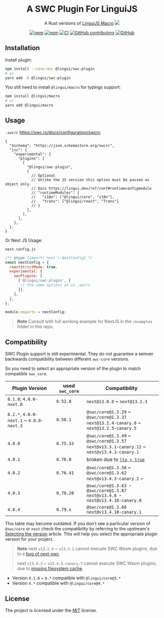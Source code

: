 # <div align="center">A SWC Plugin For LinguiJS</div>

<div align="center">

A Rust versions of [LinguiJS Macro](https://lingui.dev/ref/macro) [<img src="https://img.shields.io/badge/beta-yellow"/>](https://github.com/lingui/swc-plugin)

[![npm](https://img.shields.io/npm/v/@lingui/swc-plugin?logo=npm&cacheSeconds=1800)](https://www.npmjs.com/package/@lingui/swc-plugin)
[![npm](https://img.shields.io/npm/dt/@lingui/swc-plugin?cacheSeconds=500)](https://www.npmjs.com/package/@lingui/swc-plugin)
[![CI](https://github.com/lingui/swc-plugin/actions/workflows/ci.yml/badge.svg?branch=main)](https://github.com/lingui/swc-plugin/actions/workflows/ci.yml)
[![GitHub contributors](https://img.shields.io/github/contributors/lingui/swc-plugin?cacheSeconds=1000)](https://github.com/lingui/swc-plugin/graphs/contributors)
[![GitHub](https://img.shields.io/github/license/lingui/swc-plugin)](https://github.com/lingui/swc-plugin/blob/main/LICENSE)

</div>

## Installation

Install plugin:
```bash
npm install --save-dev @lingui/swc-plugin
# or
yarn add -D @lingui/swc-plugin
```

You still need to install `@lingui/macro` for typings support:
```bash
npm install @lingui/macro
# or
yarn add @lingui/macro
```

## Usage

`.swcrc`
https://swc.rs/docs/configuration/swcrc

```json5
{
  "$schema": "https://json.schemastore.org/swcrc",
  "jsc": {
    "experimental": {
      "plugins": [
        [
          "@lingui/swc-plugin",
          {
            // Optional
            // Unlike the JS version this option must be passed as object only.
            // Docs https://lingui.dev/ref/conf#runtimeconfigmodule
            // "runtimeModules": {
            //   "i18n": ["@lingui/core", "i18n"],
            //   "trans": ["@lingui/react", "Trans"]
            // }
          },
        ],
      ],
    },
  },
}
```

Or Next JS Usage:

`next.config.js`
```js
/** @type {import('next').NextConfig} */
const nextConfig = {
  reactStrictMode: true,
  experimental: {
    swcPlugins: [
      ['@lingui/swc-plugin', {
       // the same options as in .swcrc
      }],
    ],
  },
};

module.exports = nextConfig;
```

> **Note**
> Consult with full working example for NextJS in the `/examples` folder in this repo.


## Compatibility
SWC Plugin support is still experimental. They do not guarantee a semver backwards compatibility between different `swc-core` versions.

So you need to select an appropriate version of the plugin to match compatible `swc_core`.

| Plugin Version                           | used `swc_core` | Compatibility                                                                                        |
|------------------------------------------|-----------------|------------------------------------------------------------------------------------------------------|
| `0.1.0`, `4.0.0-next.0`                  | `0.52.8`        | `next@13.0.0` ~ `next@13.2.3`                                                                        |
| `0.2.*`, `4.0.0-next.1` ~ `4.0.0-next.3` | `0.56.1`        | `@swc/core@1.3.29` ~ `@swc/core@1.3.37` <br/> `next@13.2.4-canary.0` ~ `next@13.2.5-canary.5`        |
| `4.0.0`                                  | `0.75.33`       | `@swc/core@1.3.49` ~ `@swc/core@1.3.57` <br/> `next@v13.3.1-canary.12` ~ `next@v13.4.3-canary.1`     |
| `4.0.1`                                  | `0.76.0`        | broken due to [`lto = true`](https://github.com/swc-project/swc/issues/7470#issuecomment-1571585905) |
| `4.0.2`                                  | `0.76.41`       | `@swc/core@1.3.58` ~ `@swc/core@1.3.62` <br/> `next@v13.4.3-canary.2` ~                              |
| `4.0.3`                                  | `0.78.28`       | `@swc/core@1.3.63 ~ @swc/core@1.3.67` <br/>  `next@v13.4.8 ~ next@v13.4.10-canary.0`                 |
| `4.0.4`                                  | `0.79.x`        | `@swc/core@1.3.68`  <br/> `next@v13.4.10-canary.1`                                                   |

This table may become outdated. If you don't see a particular version of `@swc/core` or `next` check the compatibility by referring to the upstream's [Selecting the version](https://swc.rs/docs/plugin/selecting-swc-core) article.
This will help you select the appropriate plugin version for your project.

> **Note**
> next `v13.2.4` ~ `v13.3.1` cannot execute SWC Wasm plugins, due to a [bug of next-swc](https://github.com/vercel/next.js/issues/46989#issuecomment-1486989081).
>
> next `v13.4.3` ~ `v13.4.5-canary.7` cannot execute SWC Wasm plugins, due to [missing filesystem cache](https://github.com/vercel/next.js/pull/50651).

- Version `0.1.0` ~ `0.*` compatible with `@lingui/core@3.*`
- Version `4.*` compatible with `@lingui/core@4.*`

## License

The project is licensed under the [MIT](https://github.com/lingui/swc-plugin/blob/main/LICENSE) license.
